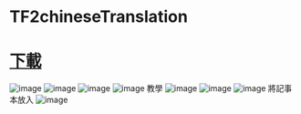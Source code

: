 # TF2chineseTranslation
# [下載](https://github.com/zyox123cc/TF2chineseTranslation/archive/main.zip)
![image](https://i.imgur.com/pAsAqVD.png)
![image](https://i.imgur.com/qz7wuVB.png)
![image](https://i.imgur.com/N6qMmnp.png)
![image](https://i.imgur.com/yaryZJm.png)
教學
![image](https://i.imgur.com/IUUmzJc.png)
![image](https://i.imgur.com/j9k2lIb.png)
![image](https://i.imgur.com/4OLeNWJ.png)
將記事本放入
![image](https://i.imgur.com/Os6Y4HU.png)

